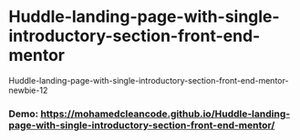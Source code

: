 # Huddle-landing-page-with-single-introductory-section-front-end-mentor
Huddle-landing-page-with-single-introductory-section-front-end-mentor-newbie-12
### Demo: https://mohamedcleancode.github.io/Huddle-landing-page-with-single-introductory-section-front-end-mentor/
